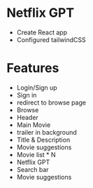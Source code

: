 # Netflix GPT
- Create React app
- Configured tailwindCSS

# Features
- Login/Sign up
 - Sign in 
 - redirect to browse page
- Browse
 - Header
 - Main Movie
  - trailer in background
  - Title & Description
  - Movie suggestions 
   - Movie list * N
- Netflix GPT
 - Search bar
 - Movie suggestions

